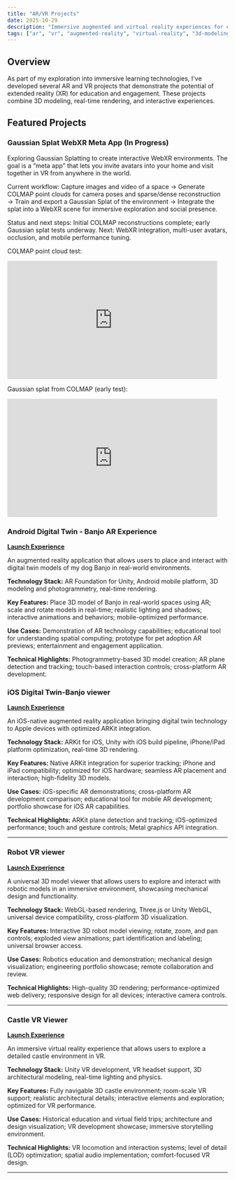 ```yaml
---
title: "AR/VR Projects"
date: 2025-10-29
description: "Immersive augmented and virtual reality experiences for education and entertainment"
tags: ["ar", "vr", "augmented-reality", "virtual-reality", "3d-modeling", "unity"]
---
```


## Overview

As part of my exploration into immersive learning technologies, I've developed several AR and VR projects that demonstrate the potential of extended reality (XR) for education and engagement. These projects combine 3D modeling, real-time rendering, and interactive experiences.

## Featured Projects

### Gaussian Splat WebXR Meta App (In Progress)

Exploring Gaussian Splatting to create interactive WebXR environments. The goal is a “meta app” that lets you invite avatars into your home and visit together in VR from anywhere in the world.

Current workflow: Capture images and video of a space → Generate COLMAP point clouds for camera poses and sparse/dense reconstruction → Train and export a Gaussian Splat of the environment → Integrate the splat into a WebXR scene for immersive exploration and social presence.

Status and next steps: Initial COLMAP reconstructions complete; early Gaussian splat tests underway. Next: WebXR integration, multi-user avatars, occlusion, and mobile performance tuning.

COLMAP point cloud test:

<div class="my-2">
	<iframe width="480" height="270" src="https://www.youtube.com/embed/dDWqRMZVn3A?si=vQafu4Edo5qdXK6L" title="COLMAP Point Cloud Test" frameborder="0" allow="accelerometer; autoplay; clipboard-write; encrypted-media; gyroscope; picture-in-picture; web-share" referrerpolicy="strict-origin-when-cross-origin" allowfullscreen></iframe>
</div>

Gaussian splat from COLMAP (early test):

<div class="my-2">
	<iframe width="480" height="270" src="https://www.youtube.com/embed/sdPILHZ0Buc?si=0b8uXeiv6aXkONA6" title="Gaussian Splat Test" frameborder="0" allow="accelerometer; autoplay; clipboard-write; encrypted-media; gyroscope; picture-in-picture; web-share" referrerpolicy="strict-origin-when-cross-origin" allowfullscreen></iframe>
</div>

### Android Digital Twin - Banjo AR Experience

**[Launch Experience](/projects/digital-twin/android-digital-twin.html)**

An augmented reality application that allows users to place and interact with digital twin models of my dog Banjo in real-world environments.

**Technology Stack:** AR Foundation for Unity, Android mobile platform, 3D modeling and photogrammetry, real-time rendering.

**Key Features:** Place 3D model of Banjo in real-world spaces using AR; scale and rotate models in real-time; realistic lighting and shadows; interactive animations and behaviors; mobile-optimized performance.

**Use Cases:** Demonstration of AR technology capabilities; educational tool for understanding spatial computing; prototype for pet adoption AR previews; entertainment and engagement application.

**Technical Highlights:** Photogrammetry-based 3D model creation; AR plane detection and tracking; touch-based interaction controls; cross-platform AR development.


 

### iOS Digital Twin-Banjo viewer

**[Launch Experience](/projects/digital-twin/ios-digital-twin.html)**

An iOS-native augmented reality application bringing digital twin technology to Apple devices with optimized ARKit integration.

**Technology Stack:** ARKit for iOS, Unity with iOS build pipeline, iPhone/iPad platform optimization, real-time 3D rendering.

**Key Features:** Native ARKit integration for superior tracking; iPhone and iPad compatibility; optimized for iOS hardware; seamless AR placement and interaction; high-fidelity 3D models.

**Use Cases:** iOS-specific AR demonstrations; cross-platform AR development comparison; educational tool for mobile AR development; portfolio showcase for iOS AR capabilities.

**Technical Highlights:** ARKit plane detection and tracking; iOS-optimized performance; touch and gesture controls; Metal graphics API integration.

---

### Robot VR viewer

**[Launch Experience](/projects/digital-twin/robot1-universal-viewer.html)**

A universal 3D model viewer that allows users to explore and interact with robotic models in an immersive environment, showcasing mechanical design and functionality.

**Technology Stack:** WebGL-based rendering, Three.js or Unity WebGL, universal device compatibility, cross-platform 3D visualization.

**Key Features:** Interactive 3D robot model viewing; rotate, zoom, and pan controls; exploded view animations; part identification and labeling; universal browser access.

**Use Cases:** Robotics education and demonstration; mechanical design visualization; engineering portfolio showcase; remote collaboration and review.

**Technical Highlights:** High-quality 3D rendering; performance-optimized web delivery; responsive design for all devices; interactive camera controls.

---

### Castle VR Viewer

**[Launch Experience](/projects/digital-twin/castle-vr-viewer.html)**

An immersive virtual reality experience that allows users to explore a detailed castle environment in VR.

**Technology Stack:** Unity VR development, VR headset support, 3D architectural modeling, real-time lighting and physics.

**Key Features:** Fully navigable 3D castle environment; room-scale VR support; realistic architectural details; interactive elements and exploration; optimized for VR performance.

**Use Cases:** Historical education and virtual field trips; architecture and design visualization; VR development showcase; immersive storytelling environment.

**Technical Highlights:** VR locomotion and interaction systems; level of detail (LOD) optimization; spatial audio implementation; comfort-focused VR design.

---

<!-- Condensed page: removed extended background sections for brevity -->
